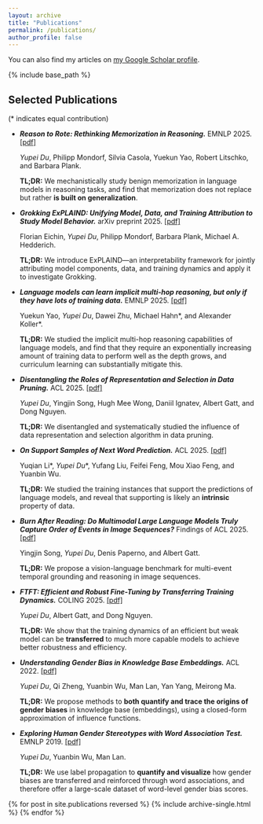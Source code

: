 ```yaml
---
layout: archive
title: "Publications"
permalink: /publications/
author_profile: false
---
```


You can also find my articles on <a href="https://scholar.google.com/citations?user=IgikFuEAAAAJ&hl=en-US">my Google Scholar profile</a>.

{% include base_path %}

## Selected Publications

(* indicates equal contribution)

- **_Reason to Rote: Rethinking Memorization in Reasoning._**
  EMNLP 2025.
  [[pdf]](https://arxiv.org/pdf/2507.04782)
  
  _Yupei Du_, Philipp Mondorf, Silvia Casola, Yuekun Yao, Robert Litschko, and Barbara Plank.
  
  **TL;DR:** We mechanistically study benign memorization in language models in reasoning tasks, and find that memorization does not replace but rather **is built on generalization**.

- **_Grokking ExPLAIND: Unifying Model, Data, and Training Attribution to Study Model Behavior._**
  arXiv preprint 2025.
  [[pdf]](https://arxiv.org/pdf/2505.20076)
  
  Florian Eichin, _Yupei Du_, Philipp Mondorf, Barbara Plank, Michael A. Hedderich.
  
  **TL;DR:** We introduce ExPLAIND—an interpretability framework for jointly attributing model components, data, and training dynamics and apply it to investigate Grokking.

- **_Language models can learn implicit multi-hop reasoning, but only if they have lots of training data._**
  EMNLP 2025.
  [[pdf]](https://www.arxiv.org/pdf/2505.17923)
  
  Yuekun Yao, _Yupei Du_, Dawei Zhu, Michael Hahn\*, and Alexander Koller\*.
  
  **TL;DR:** We studied the implicit multi-hop reasoning capabilities of language models, and find that they require an exponentially increasing amount of training data to perform well as the depth grows, and curriculum learning can substantially mitigate this.

- **_Disentangling the Roles of Representation and Selection in Data Pruning._**
  ACL 2025.
  [[pdf]](https://arxiv.org/pdf/2507.03648)
  
  _Yupei Du_, Yingjin Song, Hugh Mee Wong, Daniil Ignatev, Albert Gatt, and Dong Nguyen.
  
  **TL;DR:** We disentangled and systematically studied the influence of data representation and selection algorithm in data pruning.

- **_On Support Samples of Next Word Prediction._**
  ACL 2025.
  [[pdf]](https://arxiv.org/pdf/2506.04047)
  
  Yuqian Li\*, <em>Yupei Du</em>\*, Yufang Liu, Feifei Feng, Mou Xiao Feng, and Yuanbin Wu.
  
  **TL;DR:** We studied the training instances that support the predictions of language models, and reveal that supporting is likely an **intrinsic** property of data.

- **_Burn After Reading: Do Multimodal Large Language Models Truly Capture Order of Events in Image Sequences?_**
  Findings of ACL 2025.
  [[pdf]](https://arxiv.org/pdf/2506.10415)
  
  Yingjin Song, _Yupei Du_, Denis Paperno, and Albert Gatt.
  
  **TL;DR:** We propose a vision-language benchmark for multi-event temporal grounding and reasoning in image sequences.

- **_FTFT: Efficient and Robust Fine-Tuning by Transferring Training Dynamics._**
  COLING 2025.
  [[pdf]](https://arxiv.org/pdf/2310.06588.pdf)
  
  _Yupei Du_, Albert Gatt, and Dong Nguyen.
  
  **TL;DR:** We show that the training dynamics of an efficient but weak model can be **transferred** to much more capable models to achieve better robustness and efficiency.

- **_Understanding Gender Bias in Knowledge Base Embeddings._** ACL 2022. [[pdf]](https://aclanthology.org/2022.acl-long.98.pdf)
  
  _Yupei Du_, Qi Zheng, Yuanbin Wu, Man Lan, Yan Yang, Meirong Ma.
  
  **TL;DR:** We propose methods to **both quantify and trace the origins of gender biases** in knowledge base (embeddings), using a closed-form approximation of influence functions.

- **_Exploring Human Gender Stereotypes with Word Association Test._** EMNLP 2019. [[pdf]](https://www.aclweb.org/anthology/D19-1635.pdf)
  
  _Yupei Du_, Yuanbin Wu, Man Lan.
  
  **TL;DR:** We use label propagation to **quantify and visualize** how gender biases are transferred and reinforced through word associations, and therefore offer a large-scale dataset of word-level gender bias scores.

{% for post in site.publications reversed %}
  {% include archive-single.html %}
{% endfor %}

